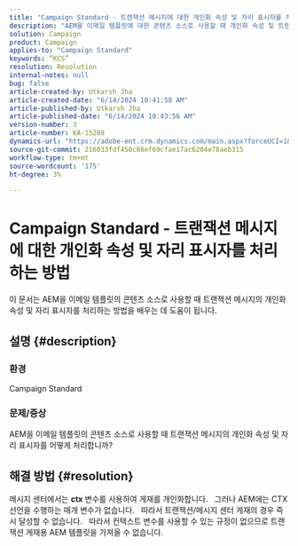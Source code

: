 ```yaml
---
title: "Campaign Standard - 트랜잭션 메시지에 대한 개인화 속성 및 자리 표시자를 처리하는 방법"
description: "AEM을 이메일 템플릿에 대한 콘텐츠 소스로 사용할 때 개인화 속성 및 트랜잭션 메시지에 대한 자리 표시자를 처리하는 방법을 알아봅니다."
solution: Campaign
product: Campaign
applies-to: "Campaign Standard"
keywords: “KCS”
resolution: Resolution
internal-notes: null
bug: false
article-created-by: Utkarsh Jha
article-created-date: "6/14/2024 10:41:58 AM"
article-published-by: Utkarsh Jha
article-published-date: "6/14/2024 10:43:56 AM"
version-number: 3
article-number: KA-15208
dynamics-url: "https://adobe-ent.crm.dynamics.com/main.aspx?forceUCI=1&pagetype=entityrecord&etn=knowledgearticle&id=31320db9-3a2a-ef11-840a-000d3a5a67ba"
source-git-commit: 216033fdf450c88ef69cfae17ac6204e78aeb315
workflow-type: tm+mt
source-wordcount: '175'
ht-degree: 3%

---
```


# Campaign Standard - 트랜잭션 메시지에 대한 개인화 속성 및 자리 표시자를 처리하는 방법


이 문서는 AEM을 이메일 템플릿의 콘텐츠 소스로 사용할 때 트랜잭션 메시지의 개인화 속성 및 자리 표시자를 처리하는 방법을 배우는 데 도움이 됩니다.

## 설명 {#description}


### 환경

Campaign Standard

### 문제/증상

AEM을 이메일 템플릿의 콘텐츠 소스로 사용할 때 트랜잭션 메시지의 개인화 속성 및 자리 표시자를 어떻게 처리합니까?


## 해결 방법 {#resolution}


메시지 센터에서는 <b>ctx</b> 변수를 사용하여 게재를 개인화합니다.
 
그러나 AEM에는 CTX 선언을 수행하는 매개 변수가 없습니다.
 
따라서 트랜잭션/메시지 센터 게재의 경우 즉시 달성할 수 없습니다.
 
따라서 컨텍스트 변수를 사용할 수 있는 규정이 없으므로 트랜잭션 게재용 AEM 템플릿을 가져올 수 없습니다.
